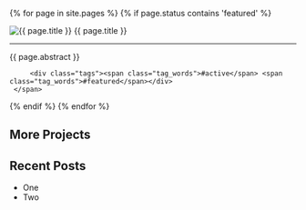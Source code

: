 ---
---




{% for page in site.pages %}
  {% if page.status contains 'featured' %}
  <div class="slideshow" id="ss_{{ page.title }}">
     <img src="{{ page.url | prepend: site.baseurl }}/index.jpg" alt="{{ page.title }}" />
     <span id="caption">
         <span class="title">{{ page.title }}</span>
         <hr>
         <span class="abstract">{{ page.abstract }}</span>

         <div class="tags"><span class="tag_words">#active</span> <span class="tag_words">#featured</span></div>
     </span>
   </div>
  {% endif %}
{% endfor %}





 <div class="content" id="content_left">
   <h2>More Projects
 </div>
 <div class="content" id="content_right">
   <h2>Recent Posts</h2>
   <ul>
     <li>One</li>
     <li>Two</li>
   </ul>
 </div>



<!--
<h1>Most Recent Post:</h1>
<div class="text_block">
<h2>{{ site.posts.first.title }}</h2>
<p>{{ site.posts.first.content }}</p>
</div>
-->







<!--
<div class="project_list">
    <h1>Featured Projects:</h1>
{% for page in site.pages %}
  {% if page.status contains 'featured' %}
    {% include project_card.html %}
  {% endif %}
{% endfor %}
</div>

<div class="project_list">
<h1>Active Projects:</h1>
{% for page in site.pages %}
  {% if page.status contains 'active' %}
    {% include project_card.html %}
  {% endif %}
{% endfor %}
</div>

<div class="project_list">
<h1>Completed Projects:</h1>
{% for page in site.pages %}
  {% if page.status contains 'complete' %}
    {% include project_card.html %}
  {% endif %}
{% endfor %}
</div>

<div class="project_list">
<h1>Potential Projects:</h1>
{% for page in site.pages %}
  {% if page.status contains 'potential' %}
    {% include project_card.html %}
  {% endif %}
{% endfor %}
</div>
-->